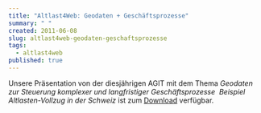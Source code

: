 ```yaml
---
title: "Altlast4Web: Geodaten + Geschäftsprozesse"
summary: " "
created: 2011-06-08
slug: altlast4web-geodaten-geschaftsprozesse
tags:
  - altlast4web
published: true
---
```

Unsere Präsentation von der diesjährigen AGIT mit dem Thema _Geodaten zur Steuerung komplexer und langfristiger Geschäftsprozesse  Beispiel Altlasten-Vollzug in der Schweiz_ ist zum [Download](https://www.geops.de/dl/geops_altlast4web_110706.pdf "AGIT Presentation PDF") verfügbar.
